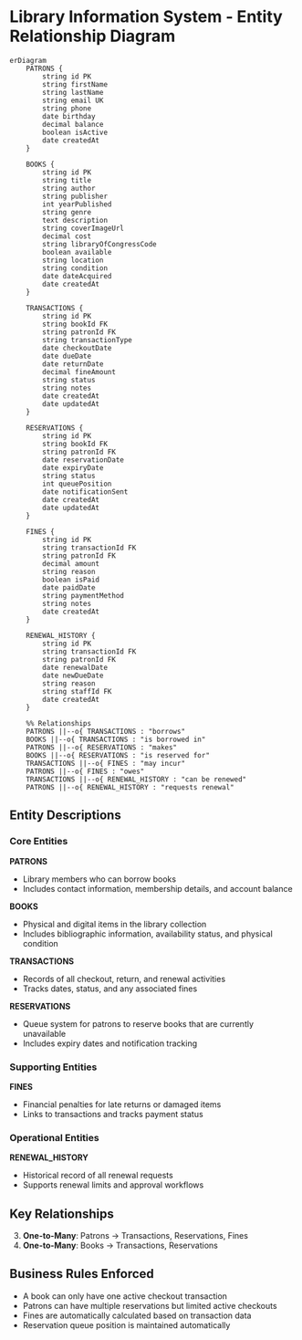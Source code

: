 # Library Information System - Entity Relationship Diagram

```mermaid
erDiagram
    PATRONS {
        string id PK
        string firstName
        string lastName
        string email UK
        string phone
        date birthday
        decimal balance
        boolean isActive
        date createdAt
    }

    BOOKS {
        string id PK
        string title
        string author
        string publisher
        int yearPublished
        string genre
        text description
        string coverImageUrl
        decimal cost
        string libraryOfCongressCode
        boolean available
        string location
        string condition
        date dateAcquired
        date createdAt
    }

    TRANSACTIONS {
        string id PK
        string bookId FK
        string patronId FK
        string transactionType
        date checkoutDate
        date dueDate
        date returnDate
        decimal fineAmount
        string status
        string notes
        date createdAt
        date updatedAt
    }

    RESERVATIONS {
        string id PK
        string bookId FK
        string patronId FK
        date reservationDate
        date expiryDate
        string status
        int queuePosition
        date notificationSent
        date createdAt
        date updatedAt
    }

    FINES {
        string id PK
        string transactionId FK
        string patronId FK
        decimal amount
        string reason
        boolean isPaid
        date paidDate
        string paymentMethod
        string notes
        date createdAt
    }

    RENEWAL_HISTORY {
        string id PK
        string transactionId FK
        string patronId FK
        date renewalDate
        date newDueDate
        string reason
        string staffId FK
        date createdAt
    }

    %% Relationships
    PATRONS ||--o{ TRANSACTIONS : "borrows"
    BOOKS ||--o{ TRANSACTIONS : "is borrowed in"
    PATRONS ||--o{ RESERVATIONS : "makes"
    BOOKS ||--o{ RESERVATIONS : "is reserved for"
    TRANSACTIONS ||--o{ FINES : "may incur"
    PATRONS ||--o{ FINES : "owes"
    TRANSACTIONS ||--o{ RENEWAL_HISTORY : "can be renewed"
    PATRONS ||--o{ RENEWAL_HISTORY : "requests renewal"
```

## Entity Descriptions

### Core Entities

**PATRONS**

- Library members who can borrow books
- Includes contact information, membership details, and account balance

**BOOKS**

- Physical and digital items in the library collection
- Includes bibliographic information, availability status, and physical condition

**TRANSACTIONS**

- Records of all checkout, return, and renewal activities
- Tracks dates, status, and any associated fines

**RESERVATIONS**

- Queue system for patrons to reserve books that are currently unavailable
- Includes expiry dates and notification tracking

### Supporting Entities

**FINES**

- Financial penalties for late returns or damaged items
- Links to transactions and tracks payment status

### Operational Entities

**RENEWAL_HISTORY**

- Historical record of all renewal requests
- Supports renewal limits and approval workflows

## Key Relationships

3. **One-to-Many**: Patrons → Transactions, Reservations, Fines
4. **One-to-Many**: Books → Transactions, Reservations

## Business Rules Enforced

- A book can only have one active checkout transaction
- Patrons can have multiple reservations but limited active checkouts
- Fines are automatically calculated based on transaction data
- Reservation queue position is maintained automatically
